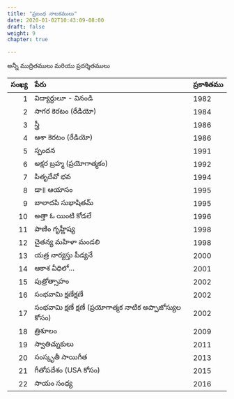 ```yaml
---
title: "ప్రబంధ నాటకములు"
date: 2020-01-02T10:43:09-08:00
draft: false
weight: 9
chapter: true

---
```


అన్నీ ముద్రితములు మరియు ప్రదర్శితములు

| సంఖ్య | పేరు  | ప్రకాశితము    |
|-------:|:------|:------------|
| 1      | విద్యార్ధులూ - వినండి |   1982 |
| 2      | సాగర కెరటం (రేడియో) |1984 |
| 3      | స్త్రీ |1986 |
| 4      |ఆశా కెరటం (రేడియో) | 1986 |
| 5      | స్పందన | 1991 | 
| 6 | అక్షర బ్రహ్మ (ప్రయోగాత్మకం) | 1992 |
| 7 |  పితృదేవో భవ | 1994 |
| 8 |  డా॥ ఆయాసం | 1995 | 
| 9 |  బాలాదపి సుభాషితమ్ | 1995 |
| 10 |  అత్తా ఓ యింటి కోడలే | 1996 | 
| 11 | పాణిం గృహ్ణీష్య | 1998 |
| 12 | చైతన్య మహిళా మండలి | 1998|
| 13 | యత్ర నార్యస్తు పీడ్యనే |  2000 |
| 14 | ఆకాశ వీధిలో... |  2001 |
| 15 | పుత్రోత్సాహం | 2002 |
| 16 | సంభవామి క్షణేక్షణే |  2002 |
| 17 | సంభవామి క్షణే క్షణే (ప్రయోగాత్మక నాటిక అప్పాజోస్యుల కోసం) |  2002 |
| 18 | త్రిశూలం | 2009 |
| 19 | స్వాతిచ్నుకులు | 2011 |
| 20 | సంస్కృతీ సాయిగీత | 2013 |
| 21 | గీతోపదేశం (USA కోసం) |  2015 |
| 22 | సాయం సంధ్య |  2016 |






















